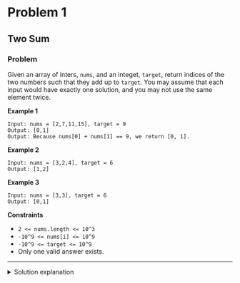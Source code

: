 # Problem 1
## Two Sum

### Problem 
Given an array of inters, `nums`, and an integet, `target`, return indices of the two numbers such that they add up to `target`. You may assume that each input would have exactly one solution, and you may not use the same element twice.

**Example 1**
```
Input: nums = [2,7,11,15], target = 9
Output: [0,1]
Output: Because nums[0] + nums[1] == 9, we return [0, 1].
```

**Example 2**
```
Input: nums = [3,2,4], target = 6
Output: [1,2]
```

**Example 3**
```
Input: nums = [3,3], target = 6
Output: [0,1]
```

**Constraints**
- `2 <= nums.length <= 10^3`
- `-10^9 <= nums[i] <= 10^9`
- `-10^9 <= target <= 10^9`
- Only one valid answer exists.

---

<details>
  <summary>Solution explanation</summary>

To improve our run time complexity, we need a more efficient way to check if the complement exists in the array. If the complement exists, we need to look up its index. What is the best way to maintain a mapping of each element in the array to its index? A hash table.

We reduce the look up time from O(n)O(n) to O(1)O(1) by trading space for speed. A hash table is built exactly for this purpose, it supports fast look up in near constant time. I say "near" because if a collision occurred, a look up could degenerate to O(n)O(n) time. But look up in hash table should be amortized O(1)O(1) time as long as the hash function was chosen carefully.

A simple implementation uses two iterations. In the first iteration, we add each element's value and its index to the table. Then, in the second iteration we check if each element's complement (target - nums[i]target−nums[i]) exists in the table. Beware that the complement must not be nums[i]nums[i] itself!

```
public int[] twoSum(int[] nums, int target) {
    Map<Integer, Integer> map = new HashMap<>();
    for (int i = 0; i < nums.length; i++) {
        map.put(nums[i], i);
    }
    for (int i = 0; i < nums.length; i++) {
        int complement = target - nums[i];
        if (map.containsKey(complement) && map.get(complement) != i) {
            return new int[] { i, map.get(complement) };
        }
    }
    throw new IllegalArgumentException("No two sum solution");
}
```
**Complexity Analysis**
- Time complexity : O(n)O(n). We traverse the list containing nn elements exactly twice. Since the hash table reduces the look up time to O(1)O(1), the time complexity is O(n)O(n).
- Space complexity : O(n)O(n). The extra space required depends on the number of items stored in the hash table, which stores exactly nn elements.
  
</details>